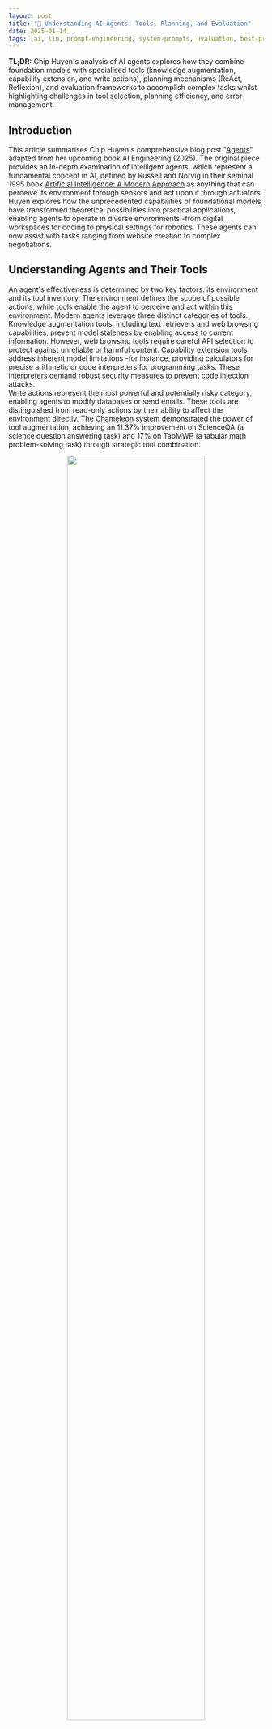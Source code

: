 ```yaml
---
layout: post
title: "🤖 Understanding AI Agents: Tools, Planning, and Evaluation"
date: 2025-01-14
tags: [ai, llm, prompt-engineering, system-prompts, evaluation, best-practices, toolchain, machine-learning]
---
```


**TL;DR:** Chip Huyen's analysis of AI agents explores how they combine foundation models with specialised tools (knowledge augmentation, capability extension, and write actions), planning mechanisms (ReAct, Reflexion), and evaluation frameworks to accomplish complex tasks whilst highlighting challenges in tool selection, planning efficiency, and error management.

<!--more-->

## Introduction
This article summarises Chip Huyen's comprehensive blog post "[Agents](https://huyenchip.com//2025/01/07/agents.html)" adapted from her upcoming book AI Engineering (2025). The original piece provides an in-depth examination of intelligent agents, which represent a fundamental concept in AI, defined by Russell and Norvig in their seminal 1995 book [Artificial Intelligence: A Modern Approach](https://en.wikipedia.org/wiki/Artificial_Intelligence:_A_Modern_Approach) as anything that can perceive its environment through sensors and act upon it through actuators. Huyen explores how the unprecedented capabilities of foundational models have transformed theoretical possibilities into practical applications, enabling agents to operate in diverse environments -from digital workspaces for coding to physical settings for robotics. These agents can now assist with tasks ranging from website creation to complex negotiations.

## Understanding Agents and Their Tools
An agent's effectiveness is determined by two key factors: its environment and its tool inventory. The environment defines the scope of possible actions, while tools enable the agent to perceive and act within this environment. Modern agents leverage three distinct categories of tools.  
Knowledge augmentation tools, including text retrievers and web browsing capabilities, prevent model staleness by enabling access to current information. However, web browsing tools require careful API selection to protect against unreliable or harmful content. Capability extension tools address inherent model limitations -for instance, providing calculators for precise arithmetic or code interpreters for programming tasks. These interpreters demand robust security measures to prevent code injection attacks.  
Write actions represent the most powerful and potentially risky category, enabling agents to modify databases or send emails. These tools are distinguished from read-only actions by their ability to affect the environment directly. The [Chameleon](https://arxiv.org/abs/2304.09842) system demonstrated the power of tool augmentation, achieving an 11.37% improvement on ScienceQA (a science question answering task) and 17% on TabMWP (a tabular math problem-solving task) through strategic tool combination.

<center>
    <figure>
           <a href="https://huyenchip.com//2025/01/07/agents.html"><img src="https://huyenchip.com/assets/pics/agents/8-tool-transition.png" width="80%" height="80%"/></a>
        <figcaption>A tool transition tree by Chameleon</figcaption>
    </figure>
</center>


## Planning and Execution Strategies
Effective planning requires balancing granularity and flexibility. While [Toolformer](https://arxiv.org/abs/2302.04761) managed with 5 tools and [Chameleon](https://arxiv.org/abs/2304.09842) with 13, [Gorilla](https://arxiv.org/abs/2305.15334) attempted to handle 1,645 APIs, illustrating the complexity of tool selection. Plans can be expressed either in natural language or specific function calls, each approach offering different advantages in maintainability and precision.  
Foundational Model planners require minimal training but need careful prompting, while Reinforcement Learning planners demand extensive training for robustness. Modern planning systems support multiple control flows: sequential, parallel, conditional, and iterative patterns. The [ReAct](https://arxiv.org/abs/2210.03629) framework successfully combines reasoning with action, 
<center>
    <figure>
        <a href="https://huyenchip.com//2025/01/07/agents.html"><img src="https://huyenchip.com/assets/pics/agents/5-ReAct.png" width="80%" height="80%"/></a>
        <figcaption>ReAct agent</figcaption>
    </figure>
</center>


while [Reflexion](https://arxiv.org/abs/2303.11366) separates evaluation and self-reflection for improved performance.
<center>
    <figure>
        <a href="https://huyenchip.com//2025/01/07/agents.html"><img src="https://huyenchip.com/assets/pics/agents/6-reflexion.png" width="80%" height="80%"/></a>
        <figcaption>Reflexion agent</figcaption>
    </figure>
</center>

## Reflection and Error Management
Continuous reflection and error correction form the backbone of reliable agent systems. The process begins with query validation, continues through plan assessment, and extends to execution monitoring. Chameleon's tool transition analysis shows how tools are commonly used together, while Voyager's skill manager builds on this by tracking and reusing successful tool combinations.

## Evaluation Framework
Agent evaluation requires a comprehensive approach to failure mode analysis. Planning failures might involve invalid tools or incorrect parameters, while tool-specific failures demand targeted analysis. Efficiency metrics must consider not just step count and costs, but also completion time constraints. When comparing AI and human agents, it's essential to recognise their different operational patterns -what's efficient for one may be inefficient for the other. Working with domain experts helps identify missing tools and validate performance metrics.

## Conclusion
Huyen's analysis demonstrates that successful AI agents emerge from the careful orchestration of three key elements: strategic tool selection, sophisticated planning mechanisms, and robust evaluation frameworks. While tools dramatically enhance agent capabilities -as evidenced by Chameleon's significant performance improvements- their effectiveness depends on thoughtful curation, balancing between Toolformer's minimal approach and Gorilla's extensive API integration. The integration of planning frameworks like ReAct and Reflexion shows how combining reasoning with action and incorporating systematic reflection can enhance agent performance. However, as an emerging field without established theoretical frameworks, significant challenges remain in tool selection, planning efficiency, and error management. Future developments will focus on agent framework evaluation and memory systems for handling information beyond context limits, while maintaining the delicate balance between capability and control that Huyen emphasises throughout her analysis.

